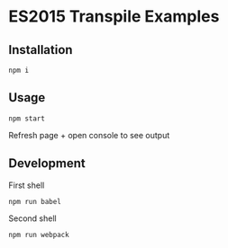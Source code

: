 # ES2015 Transpile Examples

## Installation
```
npm i
```

## Usage

```
npm start
```

Refresh page + open console to see output

## Development

First shell

```
npm run babel
```

Second shell

```
npm run webpack
```